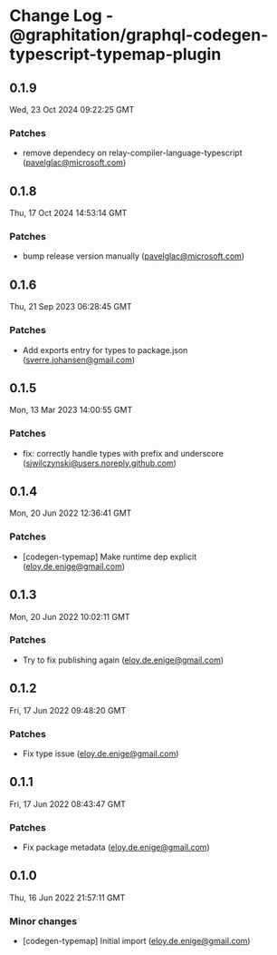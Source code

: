# Change Log - @graphitation/graphql-codegen-typescript-typemap-plugin

<!-- This log was last generated on Wed, 23 Oct 2024 09:22:25 GMT and should not be manually modified. -->

<!-- Start content -->

## 0.1.9

Wed, 23 Oct 2024 09:22:25 GMT

### Patches

- remove dependecy on relay-compiler-language-typescript (pavelglac@microsoft.com)

## 0.1.8

Thu, 17 Oct 2024 14:53:14 GMT

### Patches

- bump release version manually (pavelglac@microsoft.com)

## 0.1.6

Thu, 21 Sep 2023 06:28:45 GMT

### Patches

- Add exports entry for types to package.json (sverre.johansen@gmail.com)

## 0.1.5

Mon, 13 Mar 2023 14:00:55 GMT

### Patches

- fix: correctly handle types with prefix and underscore (sjwilczynski@users.noreply.github.com)

## 0.1.4

Mon, 20 Jun 2022 12:36:41 GMT

### Patches

- [codegen-typemap] Make runtime dep explicit (eloy.de.enige@gmail.com)

## 0.1.3

Mon, 20 Jun 2022 10:02:11 GMT

### Patches

- Try to fix publishing again (eloy.de.enige@gmail.com)

## 0.1.2

Fri, 17 Jun 2022 09:48:20 GMT

### Patches

- Fix type issue (eloy.de.enige@gmail.com)

## 0.1.1

Fri, 17 Jun 2022 08:43:47 GMT

### Patches

- Fix package metadata (eloy.de.enige@gmail.com)

## 0.1.0

Thu, 16 Jun 2022 21:57:11 GMT

### Minor changes

- [codegen-typemap] Initial import (eloy.de.enige@gmail.com)
